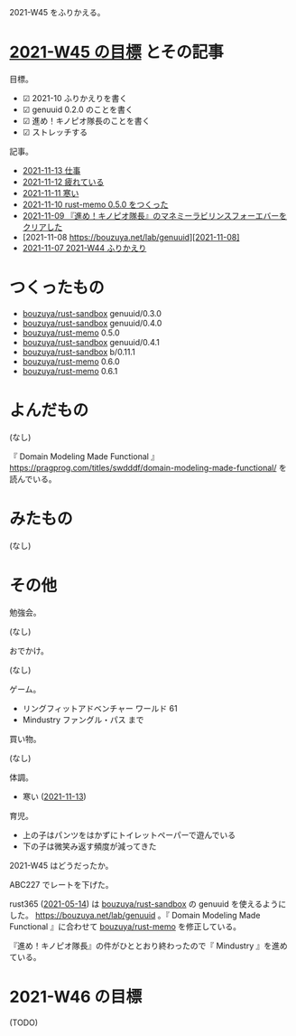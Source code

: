 2021-W45 をふりかえる。

# [2021-W45 の目標][2021-11-07] とその記事

目標。

- ☑ 2021-10 ふりかえりを書く
- ☑ genuuid 0.2.0 のことを書く
- ☑ 進め！キノピオ隊長のことを書く
- ☑ ストレッチする

記事。

- [2021-11-13 仕事][2021-11-13]
- [2021-11-12 疲れている][2021-11-12]
- [2021-11-11 寒い][2021-11-11]
- [2021-11-10 rust-memo 0.5.0 をつくった][2021-11-10]
- [2021-11-09 『進め！キノピオ隊長』のマネミーラビリンスフォーエバーをクリアした][2021-11-09]
- [2021-11-08 https://bouzuya.net/lab/genuuid][2021-11-08]
- [2021-11-07 2021-W44 ふりかえり][2021-11-07]

# つくったもの

- [bouzuya/rust-sandbox] genuuid/0.3.0
- [bouzuya/rust-sandbox] genuuid/0.4.0
- [bouzuya/rust-memo] 0.5.0
- [bouzuya/rust-sandbox] genuuid/0.4.1
- [bouzuya/rust-sandbox] b/0.11.1
- [bouzuya/rust-memo] 0.6.0
- [bouzuya/rust-memo] 0.6.1

# よんだもの

(なし)

『 Domain Modeling Made Functional 』 <https://pragprog.com/titles/swdddf/domain-modeling-made-functional/> を読んでいる。

# みたもの

(なし)

# その他

勉強会。

(なし)

おでかけ。

(なし)

ゲーム。

- リングフィットアドベンチャー ワールド 61
- Mindustry ファングル・パス まで

買い物。

(なし)

体調。

- 寒い ([2021-11-13])

育児。

- 上の子はパンツをはかずにトイレットペーパーで遊んでいる
- 下の子は微笑み返す頻度が減ってきた

2021-W45 はどうだったか。

ABC227 でレートを下げた。

rust365 ([2021-05-14]) は [bouzuya/rust-sandbox] の genuuid を使えるようにした。 <https://bouzuya.net/lab/genuuid> 。『 Domain Modeling Made Functional 』に合わせて [bouzuya/rust-memo] を修正している。

『進め！キノピオ隊長』の件がひととおり終わったので『 Mindustry 』を進めている。

# 2021-W46 の目標

(TODO)

[2021-05-14]: https://blog.bouzuya.net/2021/05/14/
[2021-11-07]: https://blog.bouzuya.net/2021/11/07/
[2021-11-08]: https://blog.bouzuya.net/2021/11/08/
[2021-11-09]: https://blog.bouzuya.net/2021/11/09/
[2021-11-10]: https://blog.bouzuya.net/2021/11/10/
[2021-11-11]: https://blog.bouzuya.net/2021/11/11/
[2021-11-12]: https://blog.bouzuya.net/2021/11/12/
[2021-11-13]: https://blog.bouzuya.net/2021/11/13/
[bouzuya/rust-memo]: https://github.com/bouzuya/rust-memo
[bouzuya/rust-sandbox]: https://github.com/bouzuya/rust-sandbox
